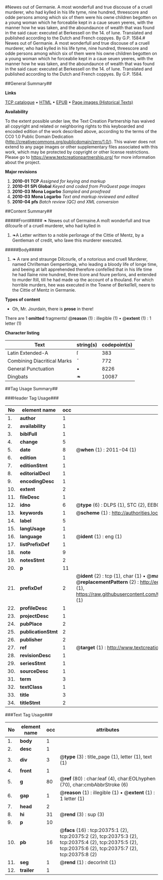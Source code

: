 #Newes out of Germanie. A most wonderfull and true discouse of a cruell murderer, who had kylled in his life tyme, nine hundred, threescore and odde persons among which six of them were his owne children begotten on a young woman which he forceablie kept in a caue seuen yeeres, with the manner how he was taken, and the aboundaunce of wealth that was found in the said caue: executed at Berkessell on the 14. of Iune. Translated and published according to the Dutch and French coppyes. By G.P. 1584.#
Newes out of Germanie. A most wonderfull and true discouse of a cruell murderer, who had kylled in his life tyme, nine hundred, threescore and odde persons among which six of them were his owne children begotten on a young woman which he forceablie kept in a caue seuen yeeres, with the manner how he was taken, and the aboundaunce of wealth that was found in the said caue: executed at Berkessell on the 14. of Iune. Translated and published according to the Dutch and French coppyes. By G.P. 1584.

##General Summary##

**Links**

[TCP catalogue](http://www.ota.ox.ac.uk/tcp/)  • 
[HTML](http://tei.it.ox.ac.uk/tcp/Texts-HTML/free/A01/A01592.html)  • 
[EPUB](http://tei.it.ox.ac.uk/tcp/Texts-EPUB/free/A01/A01592.epub) • 
[Page images (Historical Texts)](https://historicaltexts.jisc.ac.uk/eebo-99854917e)

**Availability**

To the extent possible under law, the Text Creation Partnership has waived all copyright and related or neighboring rights to this keyboarded and encoded edition of the work described above, according to the terms of the CC0 1.0 Public Domain Dedication (http://creativecommons.org/publicdomain/zero/1.0/). This waiver does not extend to any page images or other supplementary files associated with this work, which may be protected by copyright or other license restrictions. Please go to https://www.textcreationpartnership.org/ for more information about the project.

**Major revisions**

1. __2010-01__ __TCP__ *Assigned for keying and markup*
1. __2010-01__ __SPi Global__ *Keyed and coded from ProQuest page images*
1. __2010-03__ __Mona Logarbo__ *Sampled and proofread*
1. __2010-03__ __Mona Logarbo__ *Text and markup reviewed and edited*
1. __2010-04__ __pfs__ *Batch review (QC) and XML conversion*

##Content Summary##

#####Front#####
❧ Newes out of Germaine.A moſt wonderfull and true diſcourſe of a cruell murderer, who had kylled in
1. ❧A Letter written to a noble perſonage of the Cittie of Mentz, by a Gentleman of credit, who ſawe this murderer executed.

#####Body#####

1. ❧ A rare and straunge Diſcourſe, of a notorious and cruell Murderer, named Chriſteman Gempertinga, who leading a bloody life of longe time, and beeing at laſt apprehended therefore confeſſed that in his life time he had ſlaine nine hundred, three ſcore and foure perſons, and entended to murder ſtill, till he had made vp the account of a thouſand. For which horrible murders, hee was executed in the Towne of Berkeſſell, neere to the Cittie of Mentz in Germanie.

**Types of content**

  * Oh, Mr. Jourdain, there is **prose** in there!

There are 1 **omitted** fragments! 
 @__reason__ (1) : illegible (1)  •  @__extent__ (1) : 1 letter (1)

**Character listing**


|Text|string(s)|codepoint(s)|
|---|---|---|
|Latin Extended-A|ſ|383|
|Combining             Diacritical Marks|̄|772|
|General Punctuation|•|8226|
|Dingbats|❧|10087|

##Tag Usage Summary##

###Header Tag Usage###

|No|element name|occ|attributes|
|---|---|---|---|
|1.|__author__|1||
|2.|__availability__|1||
|3.|__biblFull__|1||
|4.|__change__|5||
|5.|__date__|8| @__when__ (1) : 2011-04 (1)|
|6.|__edition__|1||
|7.|__editionStmt__|1||
|8.|__editorialDecl__|1||
|9.|__encodingDesc__|1||
|10.|__extent__|2||
|11.|__fileDesc__|1||
|12.|__idno__|6| @__type__ (6) : DLPS (1), STC (2), EEBO-CITATION (1), PROQUEST (1), VID (1)|
|13.|__keywords__|1| @__scheme__ (1) : http://authorities.loc.gov/ (1)|
|14.|__label__|5||
|15.|__langUsage__|1||
|16.|__language__|1| @__ident__ (1) : eng (1)|
|17.|__listPrefixDef__|1||
|18.|__note__|9||
|19.|__notesStmt__|2||
|20.|__p__|11||
|21.|__prefixDef__|2| @__ident__ (2) : tcp (1), char (1)  •  @__matchPattern__ (2) : ([0-9\-]+):([0-9IVX]+) (1), (.+) (1)  •  @__replacementPattern__ (2) : http://eebo.chadwyck.com/downloadtiff?vid=$1&page=$2 (1), https://raw.githubusercontent.com/textcreationpartnership/Texts/master/tcpchars.xml#$1 (1)|
|22.|__profileDesc__|1||
|23.|__projectDesc__|1||
|24.|__pubPlace__|2||
|25.|__publicationStmt__|2||
|26.|__publisher__|2||
|27.|__ref__|1| @__target__ (1) : http://www.textcreationpartnership.org/docs/. (1)|
|28.|__revisionDesc__|1||
|29.|__seriesStmt__|1||
|30.|__sourceDesc__|1||
|31.|__term__|3||
|32.|__textClass__|1||
|33.|__title__|3||
|34.|__titleStmt__|2||


###Text Tag Usage###

|No|element name|occ|attributes|
|---|---|---|---|
|1.|__body__|1||
|2.|__desc__|1||
|3.|__div__|3| @__type__ (3) : title_page (1), letter (1), text (1)|
|4.|__front__|1||
|5.|__g__|80| @__ref__ (80) : char:leaf (4), char:EOLhyphen (70), char:cmbAbbrStroke (6)|
|6.|__gap__|1| @__reason__ (1) : illegible (1)  •  @__extent__ (1) : 1 letter (1)|
|7.|__head__|2||
|8.|__hi__|31| @__rend__ (3) : sup (3)|
|9.|__p__|10||
|10.|__pb__|16| @__facs__ (16) : tcp:20375:1 (2), tcp:20375:2 (2), tcp:20375:3 (2), tcp:20375:4 (2), tcp:20375:5 (2), tcp:20375:6 (2), tcp:20375:7 (2), tcp:20375:8 (2)|
|11.|__seg__|1| @__rend__ (1) : decorInit (1)|
|12.|__trailer__|1||
